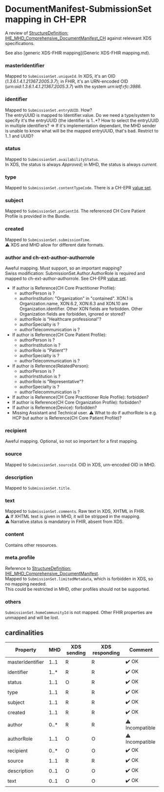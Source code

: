 # DocumentManifest-SubmissionSet mapping in CH-EPR

A review of [StructureDefinition: IHE_MHD_Comprehensive_DocumentManifest_CH](http://fhir.ch/ig/ch-epr-mhealth/StructureDefinition-ch-mhd-comprehensive-documentmanifest.html) against releveant XDS specifications.

See also [generic XDS-FHIR mapping](Generic XDS-FHIR mapping.md).

### masterIdentifier
Mapped to `SubmissionSet.uniqueId`. In XDS, it's an OID (*1.3.6.1.4.1.21367.2005.3.7*); in FHIR, it's an URN-encoded OID (*urn:oid:1.3.6.1.4.1.21367.2005.3.7*) with the system *urn:ietf:rfc:3986*.

### identifier
Mapped to `SubmissionSet.entryUUID`. How?<br>
The entryUUID is mapped to Identifier.value. Do we need a type/system to specify it's the entryUUID (the identifier is 1..\*? How to select the entryUUID in multiple identifiers? => If it's implementation dependant, the MHD sender is unable to know what will be the mapped entryUUID, that's bad. Restrict to 1..1 and UUID?

### status
Mapped to `SubmissionSet.availabilityStatus`.<br>
In XDS, the status is always *Approved*; in MHD, the status is always *current*.

### type
Mapped to `SubmissionSet.contentTypeCode`. There is a CH-EPR [value set](http://fhir.ch/ig/ch-epr-term/ValueSet-SubmissionSet.contentTypeCode.html).

### subject
Mapped to `SubmissionSet.patientId`. The referenced CH Core Patient Profile is provided in the Bundle.

### created
Mapped to `SubmissionSet.submissionTime`.<br>
⚠️ XDS and MHD allow for different date formats.

### author and ch-ext-author-authorrole
Aweful mapping. Must support, so an important mapping?<br>
Swiss modification: SubmissionSet.Author.AuthorRole is required and mapped to ch-ext-author-authorrole. See CH-EPR [value set](http://fhir.ch/ig/ch-epr-term/ValueSet-SubmissionSet.Author.AuthorRole.html).<br>
- If author is Reference(CH Core Practitioner Profile):
  - authorPerson is ?
  - authorInstitution: "Organization" in "contained". XON.1 is Organization.name, XON.6.2, XON.6.3 and XON.10 are Organization.identifier. Other XON fields are forbidden. Other Organization fields are forbidden, ignored or stored?
  - authorRole is "Healthcare professional"?
  - authorSpecialty is ?
  - authorTelecommunication is ?
- If author is Reference(CH Core Patient Profile):
  - authorPerson is ?
  - authorInstitution is ?
  - authorRole is "Patient"?
  - authorSpecialty is ?
  - authorTelecommunication is ?
- If author is Reference(RelatedPerson):
  - authorPerson is ?
  - authorInstitution is ?
  - authorRole is "Representative"?
  - authorSpecialty is ?
  - authorTelecommunication is ?
- If author is Reference(CH Core Practitioner Role Profile): forbidden?
- If author is Reference(CH Core Organization Profile): forbidden?
- If author is Reference(Device): forbidden?
- Missing Assistant and Technical user.
⚠️ What to do if authorRole is e.g. HCP but author is Reference(CH Core Patient Profile)?

### recipient
Aweful mapping. Optional, so not so important for a first mapping.

### source
Mapped to `SubmissionSet.sourceId`. OID in XDS, urn-encoded OID in MHD.

### description
Mapped to `SubmissionSet.title`.

### text
Mapped to `SubmissionSet.comments`. Raw text in XDS, XHTML in FHIR.<br>
⚠️ If XHTML text is given in MHD, it will be stripped in the mapping.<br>
⚠️ Narrative.status is mandatory in FHIR, absent from XDS.

### content
Contains other resources.

### meta.profile
Reference to [StructureDefinition: IHE_MHD_Comprehensive_DocumentManifest](http://fhir.ch/ig/ch-epr-mhealth/StructureDefinition-IHE.MHD.Comprehensive.DocumentManifest.html).<br>
Mapped to `SubmissionSet.limitedMetadata`, which is forbidden in XDS, so no mapping needed.<br>
This could be restricted in MHD, other profiles should not be supported.

### others
`SubmissionSet.homeCommunityId` is not mapped. Other FHIR properties are unmapped and will be lost.

## cardinalities

| Property | MHD | XDS sending | XDS responding | Comment |
| ------------ | ------------ | ------------ | ------------ | ------------ |
| masterIdentifier | 1..1 | R | R | ✔️ OK |
| identifier | 1..*	| R | R | ✔️ OK |
| status | 1..1 | O | R | ✔️ OK |
| type | 1..1 | R | R | ✔️ OK |
| subject | 1..1 | R | R | ✔️ OK |
| created | 1..1 | R | R | ✔️ OK |
| author | 0..*	| R | R | ⚠️ Incompatible |
| authorRole | 1..1	| O | O | ⚠️ Incompatible |
| recipient | 0..* | O | O | ✔️ OK |
| source | 1..1 | R | R | ✔️ OK |
| description | 0..1 | O | O | ✔️ OK |
| text | 0..1 | O | O | ✔️ OK |
